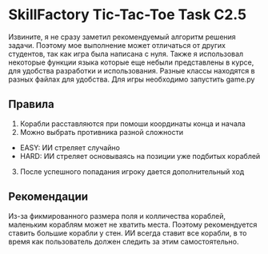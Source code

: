 # SkillFactory Tic-Tac-Toe Task C2.5
Извините, я не сразу заметил рекомендуемый алгоритм решения задачи. Поэтому мое выполнение может отличаться от других студентов, так как игра была написана с нуля. Также я использовал некоторые функции языка которые еще небыли представлены в курсе, для удобства разработки и использования. Разные классы находятся в разных файлах для удобства. Для игры необходимо запустить game.py

## Правила
1. Корабли расставляются при помоши координаты конца и начала
2. Можно выбрать противника разной сложности
  * EASY: ИИ стреляет случайно
  * HARD: ИИ стреляет основываясь на позиции уже подбитых кораблей
3. После успешного попадания игроку дается дополнительный ход

## Рекомендации
Из-за фикмированного размера поля и колличества кораблей, маленьким кораблям может не хватить места. Поэтому рекомендуется ставить большие корабли у стен. ИИ всегда ставит все корабли, в то время как пользователь должен следить за этим самостоятельно.
